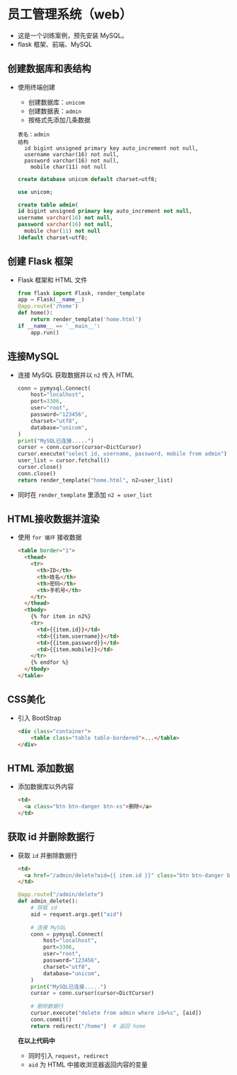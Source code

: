 # 员工管理系统（web）

- 这是一个训练案例，预先安装 MySQL。
- flask 框架、前端、MySQL

## 创建数据库和表结构

- 使用终端创建

    - 创建数据库：`unicom`
    - 创建数据表：`admin`
    - 按格式先添加几条数据

    ```
    表名：admin
    结构
      id bigint unsigned primary key auto_increment not null,
      username varchar(16) not null,
      password varchar(16) not null,
        mobile char(11) not null
    ```

    ```sql
    create database unicom default charset=utf8;
    
    use unicom;
    
    create table admin(
    id bigint unsigned primary key auto_increment not null,
    username varchar(16) not null,
    password varchar(16) not null,
      mobile char(11) not null
    )default charset=utf8;
    ```

## 创建 Flask 框架

- Flask 框架和 HTML 文件

    ```python
    from flask import Flask, render_template
    app = Flask(__name__)
    @app.route('/home')
    def home():
        return render_template('home.html')
    if __name__ == '__main__':
        app.run()
    ```

## 连接MySQL

- 连接 MySQL 获取数据并以 `n2` 传入 HTML

    ```python
    conn = pymysql.Connect(
        host="localhost",
        port=3306,
        user="root",
        password="123456",
        charset="utf8",
        database="unicom",
    )
    print("MySQL已连接.....")
    cursor = conn.cursor(cursor=DictCursor)
    cursor.execute("select id, username, password, mobile from admin")
    user_list = cursor.fetchall()
    cursor.close()
    conn.close()
    return render_template("home.html", n2=user_list)
    ```

- 同时在 `render_template` 里添加 `n2 = user_list`

## HTML接收数据并渲染

- 使用 `for 循环` 接收数据

    ```html
    <table border="1">
      <thead>
        <tr>
          <th>ID</th>
          <th>姓名</th>
          <th>密码</th>
          <th>手机号</th>
        </tr>
      </thead>
      <tbody>
        {% for item in n2%}
        <tr>
          <td>{{item.id}}</td>
          <td>{{item.username}}</td>
          <td>{{item.password}}</td>
          <td>{{item.mobile}}</td>
        </tr>
        {% endfor %}
      </tbody>
    </table>
    ```

## CSS美化

- 引入 BootStrap

    ```html
    <div class="container">
        <table class="table table-bordered">...</table>
    </div>
    ```

## HTML 添加数据

- 添加数据库以外内容

    ```html
    <td>
      <a class="btn btn-danger btn-xs">删除</a>
    </td>
    ```

## 获取 id 并删除数据行

- 获取 `id` 并删除数据行

    ```html
    <td>
      <a href="/admin/delete?aid={{ item.id }}" class="btn btn-danger btn-xs">删除</a>
    </td>
    ```

    ``` python
    @app.route("/admin/delete")
    def admin_delete():
        # 获取 id
        aid = request.args.get("aid")
      
        # 连接 MySQL
        conn = pymysql.Connect(
            host="localhost",
            port=3306,
            user="root",
            password="123456",
            charset="utf8",
            database="unicom",
        )
        print("MySQL已连接.....")
        cursor = conn.cursor(cursor=DictCursor)
      
        # 删除数据行
        cursor.execute("delete from admin where id=%s", [aid])
        conn.commit()
        return redirect("/home")  # 返回 home
    ```

    **在以上代码中**

    - 同时引入 `request`，`redirect`
    - `aid` 为 HTML 中接收浏览器返回内容的变量 